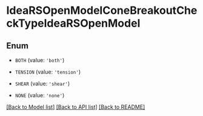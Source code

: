 # IdeaRSOpenModelConeBreakoutCheckTypeIdeaRSOpenModel


## Enum

* `BOTH` (value: `'both'`)

* `TENSION` (value: `'tension'`)

* `SHEAR` (value: `'shear'`)

* `NONE` (value: `'none'`)

[[Back to Model list]](../README.md#documentation-for-models) [[Back to API list]](../README.md#documentation-for-api-endpoints) [[Back to README]](../README.md)


